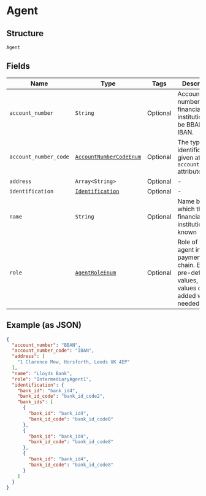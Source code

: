 
# Agent

## Structure

`Agent`

## Fields

| Name | Type | Tags | Description |
|  --- | --- | --- | --- |
| `account_number` | `String` | Optional | Account number of the financial institution. Can be BBAN or IBAN. |
| `account_number_code` | [`AccountNumberCodeEnum`](../../doc/models/account-number-code-enum.md) | Optional | The type of identification given at `account_number` attribute |
| `address` | `Array<String>` | Optional | - |
| `identification` | [`Identification`](../../doc/models/identification.md) | Optional | - |
| `name` | `String` | Optional | Name by which the financial institution is known |
| `role` | [`AgentRoleEnum`](../../doc/models/agent-role-enum.md) | Optional | Role of the agent in the payment chain. Enum of pre-defined values, new values can be added when needed |

## Example (as JSON)

```json
{
  "account_number": "BBAN",
  "account_number_code": "IBAN",
  "address": [
    "1 Clarence Mew, Horsforth, Leeds UK 4EP"
  ],
  "name": "Lloyds Bank",
  "role": "IntermediaryAgent1",
  "identification": {
    "bank_id": "bank_id4",
    "bank_id_code": "bank_id_code2",
    "bank_ids": [
      {
        "bank_id": "bank_id4",
        "bank_id_code": "bank_id_code8"
      },
      {
        "bank_id": "bank_id4",
        "bank_id_code": "bank_id_code8"
      },
      {
        "bank_id": "bank_id4",
        "bank_id_code": "bank_id_code8"
      }
    ]
  }
}
```

